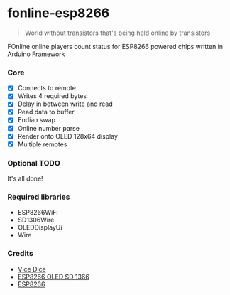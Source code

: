 # fonline-esp8266

> World without transistors that's being held online by transistors

FOnline online players count status for ESP8266 powered chips written in Arduino Framework

### Core

- [x] Connects to remote
- [x] Writes 4 required bytes
- [x] Delay in between write and read
- [x] Read data to buffer
- [x] Endian swap
- [x] Online number parse
- [x] Render onto OLED 128x64 display
- [x] Multiple remotes

### Optional TODO

It's all done!

### Required libraries

- ESP8266WiFi
- SD1306Wire
- OLEDDisplayUi
- Wire

### Credits
- [Vice Dice](https://github.com/ViceDice)
- [ESP8266 OLED SD 1366](https://github.com/ThingPulse/esp8266-oled-ssd1306)
- [ESP8266](https://github.com/esp8266/Arduino)